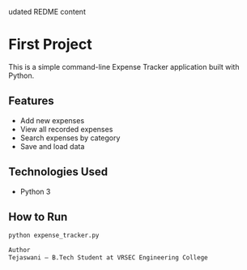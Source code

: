 udated REDME content
# First Project
This is a simple command-line Expense Tracker application built with Python.

## Features
- Add new expenses
- View all recorded expenses
- Search expenses by category
- Save and load data

## Technologies Used
- Python 3

## How to Run
```bash
python expense_tracker.py

Author
Tejaswani – B.Tech Student at VRSEC Engineering College


